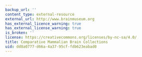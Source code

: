 ```yaml
---
backup_url: ''
content_type: external-resource
external_url: http://www.brainmuseum.org
has_external_licence_warning: true
has_external_license_warning: true
is_broken: ''
license: https://creativecommons.org/licenses/by-nc-sa/4.0/
title: Comparative Mammalian Brain Collections
uid: dd8a0777-d66a-4a37-95cf-fdb623eabad0
---
```

